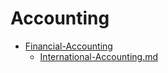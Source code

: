 
# Accounting

- [Financial-Accounting](./Accounting/Financial-Accounting)
  - [International-Accounting.md](./Accounting/Financial-Accounting/International-Accounting.md)
